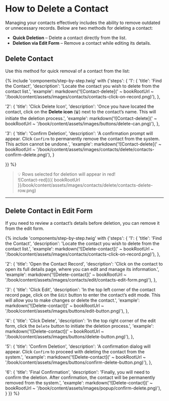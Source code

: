 # How to Delete a Contact

Managing your contacts effectively includes the ability to remove outdated or unnecessary records. Below are two methods for deleting a contact:

- **Quick Deletion** – Delete a contact directly from the list.
- **Deletion via Edit Form** – Remove a contact while editing its details.

## Delete Contact

Use this method for quick removal of a contact from the list:

{% include 'components/step-by-step.twig' with {'steps': {
  '1': {
    'title': 'Find the Contact',
    'description': 'Locate the contact you wish to delete from the contact list.',
    'example': markdown('![Contact-delete](' ~ bookRootUrl ~ '/book/content/assets/images/contacts/contacts-click-on-record.png)'),
  },

  '2': {
    'title': 'Click Delete Icon',
    'description': 'Once you have located the contact, click on the **Delete icon** (`🗑️`) next to the contact’s name. This will initiate the deletion process.',
    'example': markdown('![Contact-delete](' ~ bookRootUrl ~ '/book/content/assets/images/buttons/delete-can.png)'),
  },

  '3': {
    'title': 'Confirm Deletion',
    'description': 'A confirmation prompt will appear. Click `Confirm` to permanently remove the contact from the system. This action cannot be undone.',
    'example': markdown('![Contact-delete](' ~ bookRootUrl ~ '/book/content/assets/images/contacts/delete/contacts-confirm-delete.png)'),
  }

}} %}

> 💡 Rows selected for deletion will appear in red!  
> ![Contact-red]({{ bookRootUrl }}/book/content/assets/images/contacts/delete/contacts-delete-row.png)

---

## Delete Contact in Edit Form

If you need to review a contact’s details before deletion, you can remove it from the edit form.

{% include 'components/step-by-step.twig' with {'steps': {
  '1': {
    'title': 'Find the Contact',
    'description': 'Locate the contact you wish to delete from the contact list.',
    'example': markdown('![Delete-contact](' ~ bookRootUrl ~ '/book/content/assets/images/contacts/contacts-click-on-record.png)'),
  },

  '2': {
    'title': 'Open the Contact Record',
    'description': 'Click on the contact to open its full details page, where you can edit and manage its information.',
    'example': markdown('![Delete-contact](' ~ bookRootUrl ~ '/book/content/assets/images/contacts/edit/contacts-edit-form.png)'),
  },

  '3': {
    'title': 'Click Edit',
    'description': 'In the top left corner of the contact record page, click on the `Edit` button to enter the contact’s edit mode. This will allow you to make changes or delete the contact.',
    'example': markdown('![Delete-contact](' ~ bookRootUrl ~ '/book/content/assets/images/buttons/edit-button.png)'),
  },

  '4': {
    'title': 'Click Delete',
    'description': 'In the top right corner of the edit form, click the `Delete` button to initiate the deletion process.',
    'example': markdown('![Delete-contact](' ~ bookRootUrl ~ '/book/content/assets/images/buttons/delete-button.png)'),
  },

  '5': {
    'title': 'Confirm Deletion',
    'description': 'A confirmation dialog will appear. Click `Confirm` to proceed with deleting the contact from the system.',
    'example': markdown('![Delete-contact](' ~ bookRootUrl ~ '/book/content/assets/images/buttons/confirm-delete-button.png)'),
  },

  '6': {
    'title': 'Final Confirmation',
    'description': 'Finally, you will need to confirm the deletion. After confirmation, the contact will be permanently removed from the system.',
    'example': markdown('![Delete-contact](' ~ bookRootUrl ~ '/book/content/assets/images/popup/confirm-delete.png)'),
  }
}} %}
